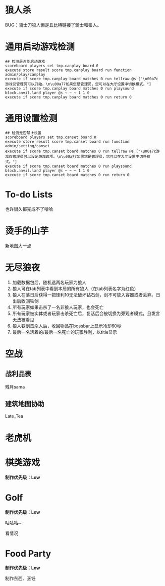 # 狼人杀
BUG：骑士刀狼人但是丘比特链接了骑士和狼人。
# 通用启动游戏检测
```mcfunction
## 检测是否能启动游戏
scoreboard players set tmp.canplay board 0
execute store result score tmp.canplay board run function admin/play/canplay
execute if score tmp.canplay board matches 0 run tellraw @s ["\u00a7c游戏仅管理员可以开始。\n\u00a77如果您是管理员，您可以在大厅设置中切换模式。"]
execute if score tmp.canplay board matches 0 run playsound block.anvil.land player @s ~ ~ ~ 1 1 0
execute if score tmp.canplay board matches 0 run return 0
```

# 通用设置检测
```mcfunction
## 检测是否禁止设置
scoreboard players set tmp.canset board 0
execute store result score tmp.canset board run function admin/setting/canset
execute if score tmp.canset board matches 0 run tellraw @s ["\u00a7c游戏仅管理员可以设定游戏选项。\n\u00a77如果您是管理员，您可以在大厅设置中切换模式。"]
execute if score tmp.canset board matches 0 run playsound block.anvil.land player @s ~ ~ ~ 1 1 0
execute if score tmp.canset board matches 0 run return 0
```

# To-do Lists

也许很久都完成不了哈哈

# 烫手的山芋
新地图大一点

# 无尽狼夜

1. 加载数据包后，随机选两名玩家为狼人
2. 狼人可在tab列表中看到本局的所有狼人（在tab列表名字为红色）
3. 狼人在落日后获得一把锋利10无法破坏钻石剑，剑不可放入容器或者丢弃。日出后收回铁剑
4. 所有玩家如果击杀了一名非狼人玩家，也会死亡
5. 所有玩家被实体或者玩家击杀死亡后，复活后会被切换为旁观者模式，且发言无法被看见
6. 狼人铁剑击杀人后，收回物品在bossbar上显示冷却60秒
7. 最后一名活着的/最后一名死亡的玩家胜利，以title显示

# 空战

## 战利品表
残月sama

## 建筑地图协助
Late_Tea

# 老虎机

# 棋类游戏

**制作优先级：Low**

# Golf

**制作优先级：Low**

咕咕咕~

看情况

# Food Party

**制作优先级：Low**

制作东西、烹饪
